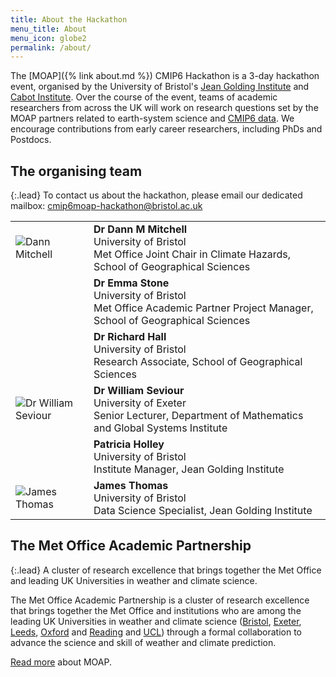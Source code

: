 ```yaml
---
title: About the Hackathon
menu_title: About
menu_icon: globe2
permalink: /about/
---
```


The [MOAP]({% link about.md %}) CMIP6 Hackathon is a 3-day
hackathon event, organised by the University of Bristol's [Jean Golding
Institute](https://www.bristol.ac.uk/golding/) and [Cabot
Institute](https://www.bristol.ac.uk/cabot/). Over the course of the event,
teams of academic researchers from across the UK will work on research questions
set by the MOAP partners related to earth-system science and [CMIP6
data](https://esgf-index1.ceda.ac.uk/projects/cmip6-ceda/). We encourage
contributions from early career researchers, including PhDs and Postdocs.

## The organising team

{:.lead}
To contact us about the hackathon, please email our dedicated mailbox: <a href="mailto:cmip6moap-hackathon@bristol.ac.uk">cmip6moap-hackathon@bristol.ac.uk</a>

<table class="team-list">
    <tr>
        <td>
            <img alt="Dann Mitchell" src="https://avatars.githubusercontent.com/u/22296325?s=120&u=ba769c25ca87a84de1717713b2f3d5a30a16ea48&v=4">
        </td>
        <td>
            <strong>Dr Dann M Mitchell</strong>
            <a title="Profile &amp; contact" href="https://research-information.bris.ac.uk/en/persons/dann-m-mitchell"><i class="bi bi-person-lines-fill"></i></a>
            <a title="Website" href="https://www.climatebristol.org/"><i class="bi bi-globe2"></i></a>
            <a title="GitHub" href="https://github.com/dmm17/"><i class="bi bi-github"></i></a>
            <a title="Twitter" href="https://twitter.com/ClimateDann"><i class="bi bi-twitter"></i></a>
            <br>University of Bristol
            <br>Met Office Joint Chair in Climate Hazards, School of Geographical Sciences
        </td>
    </tr>
    <tr>
        <td>
            <img alt="" src="https://avatars.githubusercontent.com/u/0?s=120&v=4">
        </td>
        <td>
            <strong>Dr Emma Stone</strong>
            <a title="Profile &amp; contact" href="https://www.bris.ac.uk/contact/person/getDetails?personKey=rn9rLhoJMlvvds3wexjHj5ep0mqebQ"><i class="bi bi-person-lines-fill"></i></a>
            <br>University of Bristol
            <br>Met Office Academic Partner Project Manager, School of Geographical Sciences
        </td>
    </tr>
    <tr>
        <td>
            <img alt="" src="https://avatars.githubusercontent.com/u/0?s=120&v=4">
        </td>
        <td>
            <strong>Dr Richard Hall</strong>
            <a title="Profile &amp; contact" href="https://research-information.bris.ac.uk/en/persons/richard-j-hall"><i class="bi bi-person-lines-fill"></i></a>
            <br>University of Bristol
            <br>Research Associate, School of Geographical Sciences
        </td>
    </tr>
    <tr>
        <td>
            <img alt="Dr William Seviour" src="https://avatars.githubusercontent.com/u/6266913?s=120&u=1622de99695f690eead222341a0b00e516331c7e&v=4">
        </td>
        <td>
            <strong>Dr William Seviour</strong>
            <a title="Profile &amp; contact" href="https://emps.exeter.ac.uk/mathematics/staff/ws359"><i class="bi bi-person-lines-fill"></i></a>
            <a title="Website" href="https://wseviour.github.io/"><i class="bi bi-globe2"></i></a>
            <a title="GitHub" href="https://github.com/wseviour/"><i class="bi bi-github"></i></a>
            <a title="Twitter" href="https://twitter.com/WillSeviour"><i class="bi bi-twitter"></i></a>
            <br>University of Exeter
            <br>Senior Lecturer, Department of Mathematics and Global Systems Institute 
        </td>
    </tr>
    <tr>
        <td>
            <img alt="" src="https://avatars.githubusercontent.com/u/0?s=120&v=4">
        </td>
        <td>
            <strong>Patricia Holley</strong>
            <a title="Profile &amp; contact" href="https://www.bris.ac.uk/contact/person/getDetails?personKey=9tNdYV3TvjDC0p0L3d6TSvZ4ligZa3"><i class="bi bi-person-lines-fill"></i></a>
            <a title="Website" href="https://www.bristol.ac.uk/golding/"><i class="bi bi-globe2"></i></a>
            <br>University of Bristol
            <br>Institute Manager, Jean Golding Institute
        </td>
    </tr>
    <tr>
        <td>
            <img alt="James Thomas" src="https://avatars.githubusercontent.com/u/48878399?s=120&u=0c0b8d9b96e73d290da53147e8481b7494e8bb86&v=4">
        </td>
        <td>
            <strong>James Thomas</strong>
            <a title="Profile &amp; contact" href="https://www.bris.ac.uk/contact/person/getDetails?personKey=7PWOgX70s8UndjDH0UkfhsFGi763DB"><i class="bi bi-person-lines-fill"></i></a>
            <a title="Website" href="https://jatonline.co.uk/"><i class="bi bi-globe2"></i></a>
            <a title="GitHub" href="https://github.com/jatonline/"><i class="bi bi-github"></i></a>
            <br>University of Bristol
            <br>Data Science Specialist, Jean Golding Institute
        </td>
    </tr>
</table>

## The Met Office Academic Partnership

{:.lead}
A cluster of research excellence that brings together the Met Office and
leading UK Universities in weather and climate science.

The Met Office Academic Partnership is a cluster of research excellence that
brings together the Met Office and institutions who are among the leading UK
Universities in weather and climate science
([Bristol](https://www.bristol.ac.uk), [Exeter](https://www.exeter.ac.uk),
[Leeds](https://www.leeds.ac.uk), [Oxford](https://www.ox.ac.uk) and
[Reading](https://www.reading.ac.uk) and [UCL](https://www.ucl.ac.uk)) through a
formal collaboration to advance the science and skill of weather and climate
prediction.

[Read more](https://www.metoffice.gov.uk/research/approach/collaboration/partnership)
about MOAP.
